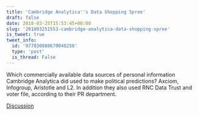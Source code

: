 ```yaml
---
title: 'Cambridge Analytica''s Data Shopping Spree'
draft: false
date: 2018-03-25T15:53:45+00:00
slug: '201803251553-cambridge-analytica-data-shopping-spree'
is_tweet: true
tweet_info:
  id: '977830888670048258'
  type: 'post'
  is_thread: False
---
```




Which commercially available data sources of personal information Cambridge Analytica did used to make political predictions? Axciom, Infogroup, Aristotle and L2. In addition they also used RNC Data Trust and voter file, according to their PR department.

[Discussion](https://x.com/sytelus/status/977830888670048258)

